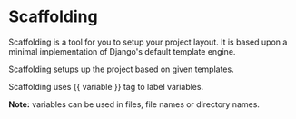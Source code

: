 # Scaffolding

Scaffolding is a tool for you to setup your project layout. It is based upon a minimal implementation of Django's default template engine.

Scaffolding setups up the project based on given templates.

Scaffolding uses {{ variable }} tag to label variables.

**Note:** variables can be used in files, file names or directory names.